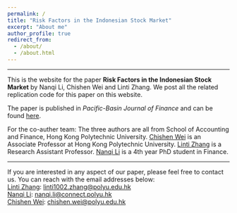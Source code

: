 ```yaml
---
permalink: /
title: "Risk Factors in the Indonesian Stock Market"
excerpt: "About me"
author_profile: true
redirect_from: 
  - /about/
  - /about.html
---
```




-----
This is the website for the paper **Risk Factors in the Indonesian Stock Market** by Nanqi Li, Chishen Wei and Linti Zhang. We post all the related replication code for this paper on this website.


The paper is published in *Pacific-Basin Journal of Finance* and can be found [here](https://www.sciencedirect.com/science/article/pii/S0927538X23002469). 

For the co-auther team: The three authors are all from School of Accounting and Finance, Hong Kong Polytechnic University. [Chishen Wei](https://sites.google.com/view/profwei/home) is an Associate Professor at Hong Kong Polytechnic University. [Linti Zhang](https://www.polyu.edu.hk/en/af/people/academic-staff/dr-linti-zhang/) is a Research Assistant Professor. [Nanqi Li](https://www.polyu.edu.hk/af/people/research-students/ms-nanqi-li/) is a 4th year PhD student in Finance. 

-----
If you are interested in any aspect of our paper, please feel free to contact us. You can reach with the email addresses below: 
<br>
[Linti Zhang](mailto:linti1002.zhang@polyu.edu.hk): linti1002.zhang@polyu.edu.hk
<br>
[Nanqi Li](mailto:nanqi.li@connect.polyu.hk): nanqi.li@connect.polyu.hk
<br>
[Chishen Wei](mailto:chishen.wei@polyu.edu.hk): chishen.wei@polyu.edu.hk
<br>


